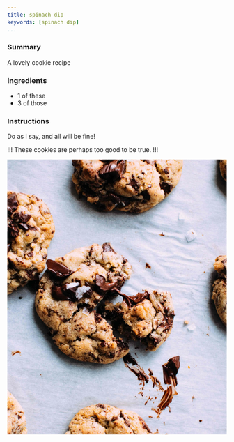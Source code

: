 ```yaml
---
title: spinach dip
keywords: [spinach dip]
...
```


### Summary

A lovely cookie recipe

### Ingredients

- 1 of these
- 3 of those

### Instructions

Do as I say, and all will be fine!

!!!
These cookies are perhaps too good to be true.
!!!

![A lovely cookie!](img/cookie.webp)
